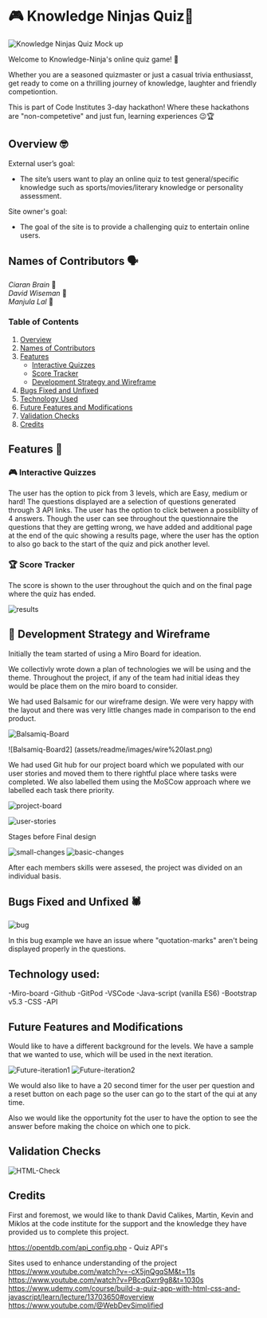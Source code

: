 # 🎮 Knowledge Ninjas Quiz🎉
![Knowledge Ninjas Quiz Mock up](assets/readme/images/amIResponsive.png)


Welcome to Knowledge-Ninja's online quiz game! 🧠

Whether you are a seasoned quizmaster or just a casual trivia enthusiasst,
get ready to come on a thrilling journey of knowledge, laughter and friendly competiontion.

This is part of Code Institutes 3-day hackathon! Where these hackathons are "non-competetive" and just fun, learning experiences 😉🏆

## Overview 🤓

External user’s goal:
- The site’s users want to play an online quiz to test general/specific knowledge such as 
sports/movies/literary knowledge or personality assessment.

Site owner's goal:
- The goal of the site is to provide a challenging quiz to entertain online users.

## Names of Contributors 🗣️

*Ciaran Brain* 🎤  
*David Wiseman* 🎤  
*Manjula Lal* 🎤


### Table of Contents
1. [Overview](#overview)
2. [Names of Contributors](#names-of-contributors)
3. [Features](#features)
   - [Interactive Quizzes](#interactive-quizzes)
   - [Score Tracker](#score-tracker)
   - [Development Strategy and Wireframe](#development-strategy-and-wireframe)
4. [Bugs Fixed and Unfixed](#bugs-fixed-and-unfixed)
5. [Technology Used](#technology-used)
6. [Future Features and Modifications](#future-features-and-modifications)
7. [Validation Checks](#validation-checks)
8. [Credits](#credits)

## Features 🚀

### 🎮 Interactive Quizzes 
The user has the option to pick from 3 levels, which are Easy, medium or hard! The questions displayed are a selection of questions generated through 3 API links. The user has the option to click between a possiblilty of 4 answers. Though the user can see throughout the questionnaire the questions that they are getting wrong, we have added and additional page at the end of the quic showing a results page, where the user has the option to also go back to the start of the quiz and pick another level.  

### 🏆 Score Tracker
The score is shown to the user throughout the quich and on the final page where the quiz has ended. 

![results](assets/readme/images/results.png)

## 🎨 Development Strategy and Wireframe 

 Initially the team started of using a Miro Board for ideation.

 We collectivly wrote down a plan of technologies we will be using and the theme. Throughout the project, if any of the team had initial ideas they would be place them on the miro board to consider. 

We had used Balsamic for our wireframe design. We were very happy with the layout and there was very little changes made in comparison to the end product.

![Balsamiq-Board](assets/readme/images/wire%20grid.png)

![Balsamiq-Board2] (assets/readme/images/wire%20last.png)

We had used Git hub for our project board which we populated with our user stories and moved them to there rightful place where tasks were completed. We also labelled them using the MoSCow approach where we labelled each task there priority.

![project-board](assets/readme/images/project%20board.png)

![user-stories](assets/readme/images/user%20stories.png)

Stages before Final design

![small-changes](assets/readme/images/small%20changes.png)
![basic-changes](assets/readme/images/ul%20%20basic.png)


After each members skills were assesed, the project was divided on an individual basis. 
## Bugs Fixed and Unfixed 🕷️

![bug](assets/readme/images/bug.png)

In this bug example we have an issue where "quotation-marks" aren't being displayed properly in the questions.

## Technology used:

-Miro-board
-Github
-GitPod
-VSCode
-Java-script (vanilla ES6)
-Bootstrap v5.3
-CSS
-API

## Future Features and Modifications

Would like to have a different background for the levels. We have a sample that we wanted to use, which will be used in the next iteration. 

![Future-iteration1](assets/readme/images/background-image-FI1.png)
![Future-iteration2](assets/readme/images/bg-img-f2.png)

We would also like to have a 20 second timer for the user per question and a reset button on each page so the user can go to the start of the qui at any time.

Also we would like the opportunity fot the user to have the option to see the answer before making the choice on which one to pick.

## Validation Checks 

![HTML-Check](assets/readme/images/html-check.png)


## Credits

First and foremost, we would like to thank David Calikes, Martin, Kevin and Miklos at the code institute for the support and the knowledge they have provided us to complete this project.

https://opentdb.com/api_config.php - Quiz API's

Sites used to enhance understanding of the project
https://www.youtube.com/watch?v=-cX5jnQgqSM&t=11s
https://www.youtube.com/watch?v=PBcqGxrr9g8&t=1030s 
https://www.udemy.com/course/build-a-quiz-app-with-html-css-and-javascript/learn/lecture/13703650#overview
https://www.youtube.com/@WebDevSimplified
